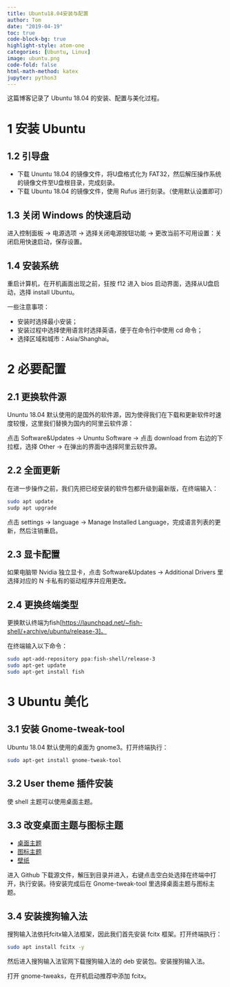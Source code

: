 ```yaml
---
title: Ubuntu18.04安装与配置
author: Tom
date: "2019-04-19"
toc: true
code-block-bg: true
highlight-style: atom-one
categories: [Ubuntu, Linux]
image: ubuntu.png
code-fold: false
html-math-method: katex
jupyter: python3
---
```


这篇博客记录了 Ubuntu 18.04 的安装、配置与美化过程。

# 1 安装 Ubuntu

## 1.2 引导盘

- 下载 Ununtu 18.04 的镜像文件，将U盘格式化为 FAT32，然后解压操作系统的镜像文件至U盘根目录，完成刻录。
- 下载 Ubuntu 18.04 的镜像文件，使用 Rufus 进行刻录。（使用默认设置即可）

## 1.3 关闭 Windows 的快速启动

进入控制面板 -> 电源选项 -> 选择关闭电源按钮功能 -> 更改当前不可用设置：关闭启用快速启动，保存设置。

## 1.4 安装系统

重启计算机，在开机画面出现之前，狂按 f12 进入 bios 启动界面，选择从U盘启动，选择 install Ubuntu。

一些注意事项：

- 安装时选择最小安装；
- 安装过程中选择使用语言时选择英语，便于在命令行中使用 cd 命令；
- 选择区域和城市：Asia/Shanghai。

# 2 必要配置

## 2.1 更换软件源

Ununtu 18.04 默认使用的是国外的软件源，因为使得我们在下载和更新软件时速度较慢，这里我们替换为国内的阿里云软件源：

点击 Software&Updates -> Ununtu Software -> 点击 download from 右边的下拉框，选择 Other -> 在弹出的界面中选择阿里云软件源。

## 2.2 全面更新

在进一步操作之前，我们先把已经安装的软件包都升级到最新版，在终端输入：

```Bash
sudo apt update
sudp apt upgrade
```
点击 settings -> language -> Manage Installed Language，完成语言列表的更新，然后注销重启。

## 2.3 显卡配置

如果电脑带 Nvidia 独立显卡，点击 Software&Updates -> Additional Drivers 里选择对应的 N 卡私有的驱动程序并应用更改。

## 2.4 更换终端类型

更换默认终端为fish[https://launchpad.net/~fish-shell/+archive/ubuntu/release-3]。

在终端输入以下命令：

```Bash
sudo apt-add-repository ppa:fish-shell/release-3
sudo apt-get update
sudo apt-get install fish
```

# 3 Ubuntu 美化

## 3.1 安装 Gnome-tweak-tool

Ubuntu 18.04 默认使用的桌面为 gnome3。打开终端执行：

```Bash
sudo apt-get install gnome-tweak-tool
```

## 3.2 User theme 插件安装

使 shell 主题可以使用桌面主题。

## 3.3 改变桌面主题与图标主题

- [桌面主题](https://github.com/vinceliuice/vimix-gtk-themes)
- [图标主题](https://github.com/vinceliuice/vimix-icon-theme)
- [壁纸](https://wallhaven.cc/)

进入 Github 下载源文件，解压到目录并进入，右键点击空白处选择在终端中打开，执行安装。待安装完成后在 Gnome-tweak-tool 里选择桌面主题与图标主题。

## 3.4 安装搜狗输入法

搜狗输入法依托fcitx输入法框架，因此我们首先安装 fcitx 框架。打开终端执行：

```Bash
sudo apt install fcitx -y
```
然后进入搜狗输入法官网下载搜狗输入法的 deb 安装包。安装搜狗输入法。

打开 gnome-tweaks，在开机启动推荐中添加 fcitx。